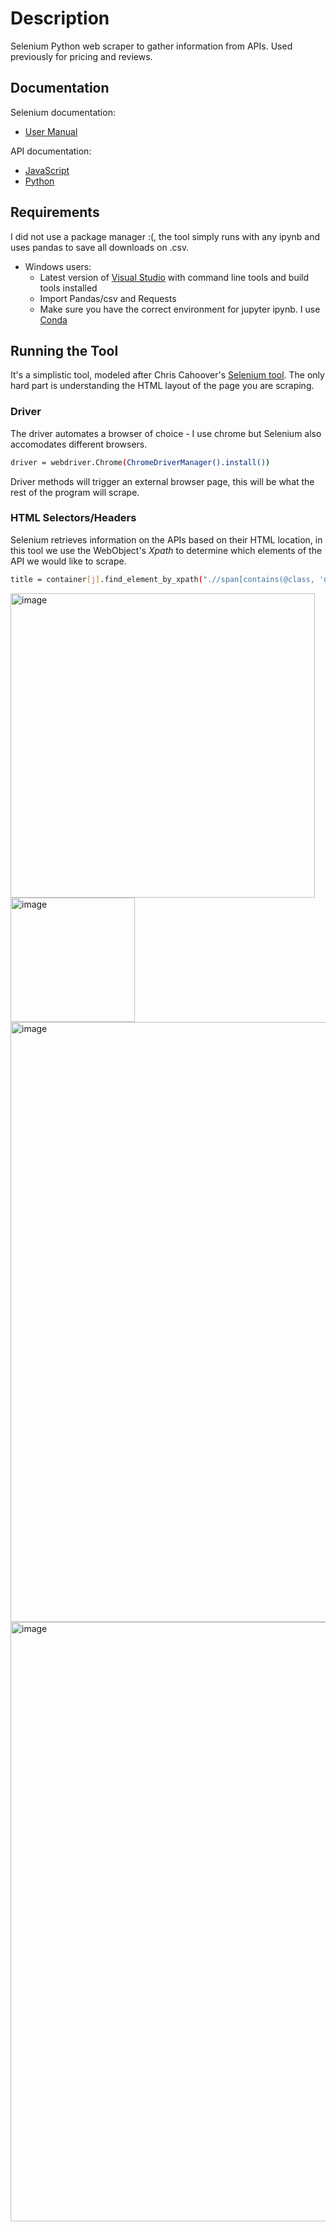 # Description
Selenium Python web scraper to gather information from APIs. Used previously for pricing and reviews. 

## Documentation

Selenium documentation:

* [User Manual](https://selenium.dev/documentation/)

API documentation:

* [JavaScript](https://seleniumhq.github.io/selenium/docs/api/javascript/)
* [Python](https://seleniumhq.github.io/selenium/docs/api/py/)

## Requirements

I did not use a package manager :(, the tool simply runs with any ipynb and uses pandas to save all downloads on .csv. 

* Windows users:
  *  Latest version of [Visual Studio](https://www.visualstudio.com/) with command line tools and build tools installed
  *  Import Pandas/csv and Requests
  *  Make sure you have the correct environment for jupyter ipynb. I use [Conda](https://docs.conda.io/projects/conda/en/latest/user-guide/install/download.html)


## Running the Tool

It's a simplistic tool, modeled after Chris Cahoover's [Selenium tool](https://github.com/cahoover/). The only hard part is understanding the HTML layout of the page you are scraping. 

### Driver

The driver automates a browser of choice - I use chrome but Selenium also accomodates different browsers. 
```sh
driver = webdriver.Chrome(ChromeDriverManager().install())
```
Driver methods will trigger an external browser page, this will be what the rest of the program will scrape.

### HTML Selectors/Headers

Selenium retrieves information on the APIs based on their HTML location, in this tool we use the WebObject's _Xpath_ to determine which elements of the API we would like to scrape. 

```sh
title = container[j].find_element_by_xpath(".//span[contains(@class, 'noQuotes')]").text
```
<img width="487" alt="image" src="https://user-images.githubusercontent.com/93539524/159172916-ded57345-2a0e-4e6c-9927-28c3850a5135.png"> <img width="199" alt="image" src="https://user-images.githubusercontent.com/93539524/159172961-4f1b4e72-9c0f-4c8d-ac29-19c9030729ff.png">
<img width="960" alt="image" src="https://user-images.githubusercontent.com/93539524/159173008-92bb1cad-d4f4-4974-bc2b-815ffa479111.png">
<img width="959" alt="image" src="https://user-images.githubusercontent.com/93539524/159173025-ce9c43d1-3e4f-4a5a-bfd5-de9fb40d52a4.png">


<!---
LanceT-Metyis/LanceT-Metyis is a ✨ special ✨ repository because its `README.md` (this file) appears on your GitHub profile.
You can click the Preview link to take a look at your changes.
--->
